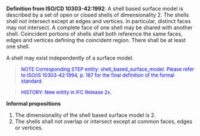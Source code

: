 **Definition from ISO/CD 10303-42:1992**: A shell based surface model is described by a set of open or closed shells of dimensionality 2. The shells shall not intersect except at edges and vertices. In particular, distinct faces may not intersect. A complete face of one shell may be shared with another shell. Coincident portions of shells shall both reference the same faces, edges and vertices defining the coincident region. There shall be at least one shell.

A shell may exist independently of a surface model.

> <font color="#0000FF" size="-1">NOTE Corresponding STEP entity:
		shell_based_surface_model. Please refer to ISO/IS 10303-42:1994, p. 187 for the
		final definition of the formal standard. </font>

> <font size="-1" color="#0000FF">HISTORY: New entity in IFC
		Release 2x.</font>

**Informal propositions**

1. The dimensionality of the shell based surface model is 2. 
2. The shells shall not overlap or intersect except at common faces, edges or vertices.